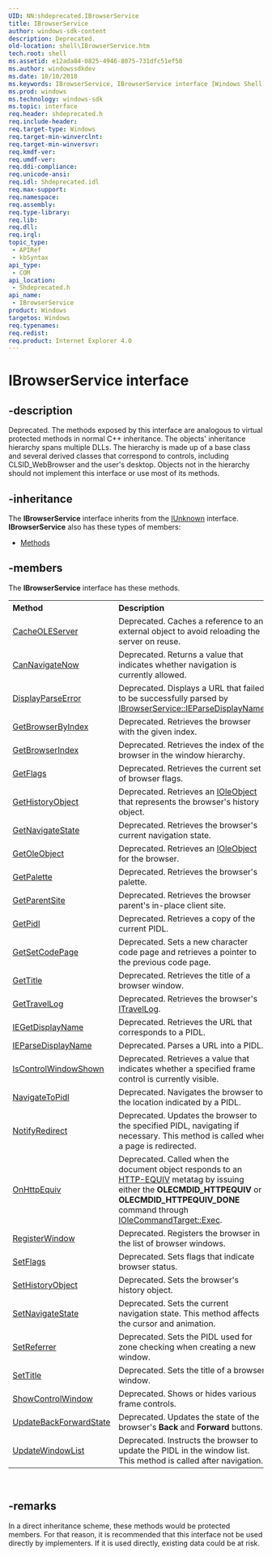 ```yaml
---
UID: NN:shdeprecated.IBrowserService
title: IBrowserService
author: windows-sdk-content
description: Deprecated.
old-location: shell\IBrowserService.htm
tech.root: shell
ms.assetid: e12ada84-0825-4946-8075-731dfc51ef50
ms.author: windowssdkdev
ms.date: 10/10/2018
ms.keywords: IBrowserService, IBrowserService interface [Windows Shell], IBrowserService interface [Windows Shell],described, shdeprecated/IBrowserService, shell.IBrowserService, zone_IBrowserService
ms.prod: windows
ms.technology: windows-sdk
ms.topic: interface
req.header: shdeprecated.h
req.include-header: 
req.target-type: Windows
req.target-min-winverclnt: 
req.target-min-winversvr: 
req.kmdf-ver: 
req.umdf-ver: 
req.ddi-compliance: 
req.unicode-ansi: 
req.idl: Shdeprecated.idl
req.max-support: 
req.namespace: 
req.assembly: 
req.type-library: 
req.lib: 
req.dll: 
req.irql: 
topic_type:
 - APIRef
 - kbSyntax
api_type:
 - COM
api_location:
 - Shdeprecated.h
api_name:
 - IBrowserService
product: Windows
targetos: Windows
req.typenames: 
req.redist: 
req.product: Internet Explorer 4.0
---
```


# IBrowserService interface


## -description


Deprecated. The methods exposed by this interface are analogous to virtual protected methods in normal C++ inheritance. The objects' inheritance hierarchy spans multiple DLLs. The hierarchy is made up of a base class and several derived classes that correspond to controls, including CLSID_WebBrowser and the user's desktop. Objects not in the hierarchy should not implement this interface or use most of its methods.


## -inheritance

The <b xmlns:loc="http://microsoft.com/wdcml/l10n">IBrowserService</b> interface inherits from the <a href="https://msdn.microsoft.com/33f1d79a-33fc-4ce5-a372-e08bda378332">IUnknown</a> interface. <b>IBrowserService</b> also has these types of members:
<ul>
<li><a href="https://docs.microsoft.com/">Methods</a></li>
</ul>

## -members

The <b>IBrowserService</b> interface has these methods.
<table class="members" id="memberListMethods">
<tr>
<th align="left" width="37%">Method</th>
<th align="left" width="63%">Description</th>
</tr>
<tr data="declared;">
<td align="left" width="37%">
<a href="https://msdn.microsoft.com/8999e7d7-f29d-4fc8-8f1f-7a8e8b8f45e6">CacheOLEServer</a>
</td>
<td align="left" width="63%">
Deprecated. Caches a reference to an external object to avoid reloading the server on reuse.

</td>
</tr>
<tr data="declared;">
<td align="left" width="37%">
<a href="https://msdn.microsoft.com/7ff5260f-767b-49b3-bcfd-5d1ff4b3f9f9">CanNavigateNow</a>
</td>
<td align="left" width="63%">
Deprecated. Returns a value that indicates whether navigation is currently allowed.

</td>
</tr>
<tr data="declared;">
<td align="left" width="37%">
<a href="https://msdn.microsoft.com/966fec07-6a67-435a-8908-67999afce9f0">DisplayParseError</a>
</td>
<td align="left" width="63%">
Deprecated. Displays a URL that failed to be successfully parsed by <a href="https://msdn.microsoft.com/02f5a6cb-2f90-4613-80cd-1e8a47bb32c2">IBrowserService::IEParseDisplayName</a>.

</td>
</tr>
<tr data="declared;">
<td align="left" width="37%">
<a href="https://msdn.microsoft.com/190bd99d-3921-4d7b-8cf3-c91067d3e1f8">GetBrowserByIndex</a>
</td>
<td align="left" width="63%">
Deprecated. Retrieves the browser with the given index.

</td>
</tr>
<tr data="declared;">
<td align="left" width="37%">
<a href="https://msdn.microsoft.com/293d7641-7858-4aa9-983c-6b25a05930d9">GetBrowserIndex</a>
</td>
<td align="left" width="63%">
Deprecated. Retrieves the index of the browser in the window hierarchy.

</td>
</tr>
<tr data="declared;">
<td align="left" width="37%">
<a href="https://msdn.microsoft.com/9de972ce-09fa-4da1-ad24-781c4640b92f">GetFlags</a>
</td>
<td align="left" width="63%">
Deprecated. Retrieves the current set of browser flags.

</td>
</tr>
<tr data="declared;">
<td align="left" width="37%">
<a href="https://msdn.microsoft.com/409d76e8-5501-437d-92d3-55e1676a80b8">GetHistoryObject</a>
</td>
<td align="left" width="63%">
Deprecated. Retrieves an <a href="https://msdn.microsoft.com/58b32c87-39b6-4d64-9174-cf798ed302c2">IOleObject</a> that represents the browser's history object.

</td>
</tr>
<tr data="declared;">
<td align="left" width="37%">
<a href="https://msdn.microsoft.com/5a8aac75-3e0b-4ff2-a1ec-e08379e67c84">GetNavigateState</a>
</td>
<td align="left" width="63%">
Deprecated. Retrieves the browser's current navigation state.

</td>
</tr>
<tr data="declared;">
<td align="left" width="37%">
<a href="https://msdn.microsoft.com/6ac2346f-3bfb-498f-97c7-77dc431567c7">GetOleObject</a>
</td>
<td align="left" width="63%">
Deprecated. Retrieves an <a href="https://msdn.microsoft.com/58b32c87-39b6-4d64-9174-cf798ed302c2">IOleObject</a> for the browser.

</td>
</tr>
<tr data="declared;">
<td align="left" width="37%">
<a href="https://msdn.microsoft.com/039a24d0-8cda-48bf-a10b-baf6d76c808d">GetPalette</a>
</td>
<td align="left" width="63%">
Deprecated. Retrieves the browser's palette.

</td>
</tr>
<tr data="declared;">
<td align="left" width="37%">
<a href="https://msdn.microsoft.com/91d031ae-1451-4379-9d8e-baddefd30435">GetParentSite</a>
</td>
<td align="left" width="63%">
Deprecated. Retrieves the browser parent's in-place client site.

</td>
</tr>
<tr data="declared;">
<td align="left" width="37%">
<a href="https://msdn.microsoft.com/49104b30-85c0-4adf-acfc-a06b5c4bbdef">GetPidl</a>
</td>
<td align="left" width="63%">
Deprecated. Retrieves a copy of the current PIDL.

</td>
</tr>
<tr data="declared;">
<td align="left" width="37%">
<a href="https://msdn.microsoft.com/2d194f9a-cf82-47ed-8218-d0d5824be435">GetSetCodePage</a>
</td>
<td align="left" width="63%">
Deprecated. Sets a new character code page and retrieves a pointer to the previous code page.

</td>
</tr>
<tr data="declared;">
<td align="left" width="37%">
<a href="https://msdn.microsoft.com/e5b514e3-8729-4902-961f-177dc1e77aee">GetTitle</a>
</td>
<td align="left" width="63%">
Deprecated. Retrieves the title of a browser window.

</td>
</tr>
<tr data="declared;">
<td align="left" width="37%">
<a href="https://msdn.microsoft.com/8e6c09e4-5489-4c21-8e42-28cdc4c216f1">GetTravelLog</a>
</td>
<td align="left" width="63%">
Deprecated. Retrieves the browser's <a href="https://msdn.microsoft.com/820869aa-ca93-4bb5-831a-3afb52da5389">ITravelLog</a>.

</td>
</tr>
<tr data="declared;">
<td align="left" width="37%">
<a href="https://msdn.microsoft.com/012d794a-9823-4af2-b628-ad33a93dbbb5">IEGetDisplayName</a>
</td>
<td align="left" width="63%">
Deprecated. Retrieves the URL that corresponds to a PIDL.

</td>
</tr>
<tr data="declared;">
<td align="left" width="37%">
<a href="https://msdn.microsoft.com/02f5a6cb-2f90-4613-80cd-1e8a47bb32c2">IEParseDisplayName</a>
</td>
<td align="left" width="63%">
Deprecated. Parses a URL into a PIDL.

</td>
</tr>
<tr data="declared;">
<td align="left" width="37%">
<a href="https://msdn.microsoft.com/fbbb83ce-be7c-4763-b2c4-2a05a460cbd6">IsControlWindowShown</a>
</td>
<td align="left" width="63%">
Deprecated. Retrieves a value that indicates whether a specified frame control is currently visible.

</td>
</tr>
<tr data="declared;">
<td align="left" width="37%">
<a href="https://msdn.microsoft.com/eb329a61-1c1a-49c6-9d5e-ccfc7fd8b10c">NavigateToPidl</a>
</td>
<td align="left" width="63%">
Deprecated. Navigates the browser to the location indicated by a PIDL.

</td>
</tr>
<tr data="declared;">
<td align="left" width="37%">
<a href="https://msdn.microsoft.com/a37c20b9-e2c6-438b-9fd5-749c680d5ee0">NotifyRedirect</a>
</td>
<td align="left" width="63%">
Deprecated. Updates the browser to the specified PIDL, navigating if necessary. This method is called when a page is redirected.

</td>
</tr>
<tr data="declared;">
<td align="left" width="37%">
<a href="https://msdn.microsoft.com/9920c08b-c0c3-4359-9c00-3a1063cea0c7">OnHttpEquiv</a>
</td>
<td align="left" width="63%">
Deprecated. Called when the document object responds to an <a href="_inet_HTTP_EQUIV_Attribute_httpEquiv_Property_scr">HTTP-EQUIV</a> metatag by issuing either the <b>OLECMDID_HTTPEQUIV</b> or <b>OLECMDID_HTTPEQUIV_DONE</b> command through <a href="https://msdn.microsoft.com/a2071ca9-8675-4f53-b30e-8c7198c2acca">IOleCommandTarget::Exec</a>.

</td>
</tr>
<tr data="declared;">
<td align="left" width="37%">
<a href="https://msdn.microsoft.com/39d4c31b-bbe4-4b45-b335-c4ae299b1ae3">RegisterWindow</a>
</td>
<td align="left" width="63%">
Deprecated. Registers the browser in the list of browser windows.

</td>
</tr>
<tr data="declared;">
<td align="left" width="37%">
<a href="https://msdn.microsoft.com/696d4350-95f9-4d69-bb4b-92f4c26b3f65">SetFlags</a>
</td>
<td align="left" width="63%">
Deprecated. Sets flags that indicate browser status.

</td>
</tr>
<tr data="declared;">
<td align="left" width="37%">
<a href="https://msdn.microsoft.com/1a0b55b0-a6b6-4b0c-be09-cfb573a5420c">SetHistoryObject</a>
</td>
<td align="left" width="63%">
Deprecated. Sets the browser's history object.

</td>
</tr>
<tr data="declared;">
<td align="left" width="37%">
<a href="https://msdn.microsoft.com/3cdbe902-f208-43f8-9019-d61c22635196">SetNavigateState</a>
</td>
<td align="left" width="63%">
Deprecated. Sets the current navigation state. This method affects the cursor and animation.

</td>
</tr>
<tr data="declared;">
<td align="left" width="37%">
<a href="https://msdn.microsoft.com/6458f28c-4eab-45dc-bc99-24e5f9ea3553">SetReferrer</a>
</td>
<td align="left" width="63%">
Deprecated. Sets the PIDL used for zone checking when creating a new window.

</td>
</tr>
<tr data="declared;">
<td align="left" width="37%">
<a href="https://msdn.microsoft.com/236f05a3-d31b-46fe-9e10-1f5df6823fa3">SetTitle</a>
</td>
<td align="left" width="63%">
Deprecated. Sets the title of a browser window.

</td>
</tr>
<tr data="declared;">
<td align="left" width="37%">
<a href="https://msdn.microsoft.com/11ded544-6fba-41a5-bc61-222467fdbc05">ShowControlWindow</a>
</td>
<td align="left" width="63%">
Deprecated. Shows or hides various frame controls.

</td>
</tr>
<tr data="declared;">
<td align="left" width="37%">
<a href="https://msdn.microsoft.com/03e4a470-96dc-408c-a124-5230c185b075">UpdateBackForwardState</a>
</td>
<td align="left" width="63%">
Deprecated. Updates the state of the browser's <b>Back</b> and <b>Forward</b> buttons.

</td>
</tr>
<tr data="declared;">
<td align="left" width="37%">
<a href="https://msdn.microsoft.com/0c82a486-f8ad-4868-80ab-ae4a2ebcc95f">UpdateWindowList</a>
</td>
<td align="left" width="63%">
Deprecated. Instructs the browser to update the PIDL in the window list. This method is called after navigation.

</td>
</tr>
</table> 


## -remarks



In a direct inheritance scheme, these methods would be protected members. For that reason, it is recommended that this interface not be used directly by implementers. If it is used directly, existing data could be at risk.



